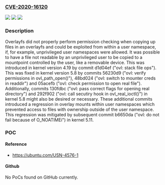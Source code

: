 ### [CVE-2020-16120](https://cve.mitre.org/cgi-bin/cvename.cgi?name=CVE-2020-16120)
![](https://img.shields.io/static/v1?label=Product&message=Linux%20kernel&color=blue)
![](https://img.shields.io/static/v1?label=Version&message=5.11-stable%3C%205.11.0%20&color=brighgreen)
![](https://img.shields.io/static/v1?label=Vulnerability&message=CWE-266%20Incorrect%20Privilege%20Assignment&color=brighgreen)

### Description

Overlayfs did not properly perform permission checking when copying up files in an overlayfs and could be exploited from within a user namespace, if, for example, unprivileged user namespaces were allowed. It was possible to have a file not readable by an unprivileged user to be copied to a mountpoint controlled by the user, like a removable device. This was introduced in kernel version 4.19 by commit d1d04ef ("ovl: stack file ops"). This was fixed in kernel version 5.8 by commits 56230d9 ("ovl: verify permissions in ovl_path_open()"), 48bd024 ("ovl: switch to mounter creds in readdir") and 05acefb ("ovl: check permission to open real file"). Additionally, commits 130fdbc ("ovl: pass correct flags for opening real directory") and 292f902 ("ovl: call secutiry hook in ovl_real_ioctl()") in kernel 5.8 might also be desired or necessary. These additional commits introduced a regression in overlay mounts within user namespaces which prevented access to files with ownership outside of the user namespace. This regression was mitigated by subsequent commit b6650da ("ovl: do not fail because of O_NOATIMEi") in kernel 5.11.

### POC

#### Reference
- https://ubuntu.com/USN-4576-1

#### Github
No PoCs found on GitHub currently.

